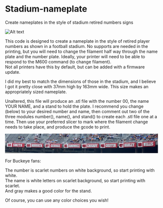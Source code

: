 # Stadium-nameplate
Create nameplates in the style of stadium retired numbers signs

![Alt text](47_Harley.png)

This code is designed to create a nameplate in the style of retired player numbers as 
shown in a football stadium.  No supports are needed in the printing, but you will need
to change the filament half way through the name plate and the number plate.  Ideally, 
your printer will need to be able to respond to the M600 command (to change filament).  
Not all printers have this by default, but can be added with a firmware update.

I did my best to match the dimensions of those in the stadium, and I believe I got it 
pretty close with 37mm high by 163mm wide.  This size makes an appropriately sized nameplate.

Unaltered, this file will produce an .stl file with the number 00, the name YOUR NAME, and
a stand to hold the plate.  I recommend you change (below) to your desired number and name, 
then comment out two of the three modules number(), name(), and stand() to create each .stl
file one at a time.  Then use your preferred slicer to mark where the filament change needs 
to take place, and produce the gcode to print.

![Alt text](IMG_7183.png "Ohio Stadium")

For Buckeye fans:

The number is scarlet numbers on white background, so start printing with white.  
The name is white letters on scarlet background, so start printing with scarlet.  
And gray makes a good color for the stand.

Of course, you can use any color choices you wish!

